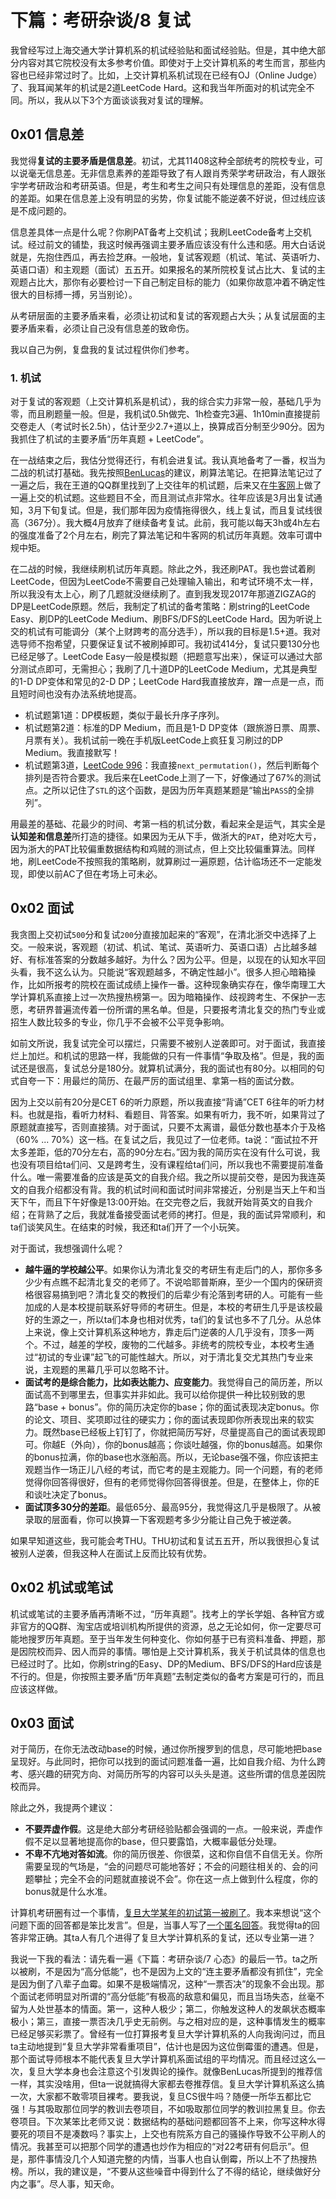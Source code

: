 # 下篇：考研杂谈/8 复试

我曾经写过上海交通大学计算机系的机试经验贴和面试经验贴。但是，其中绝大部分内容对其它院校没有太多参考价值。即使对于上交计算机系的考生而言，那些内容也已经非常过时了。比如，上交计算机系机试现在已经有OJ（Online Judge）了、我耳闻某年的机试是2道LeetCode Hard。这和我当年所面对的机试完全不同。所以，我从以下3个方面谈谈我对复试的理解。

## 0x01 信息差

我觉得**复试的主要矛盾是信息差**。初试，尤其11408这种全部统考的院校专业，可以说毫无信息差。无非信息素养的差距导致了有人跟肖秀荣学考研政治，有人跟张宇学考研政治和考研英语。但是，考生和考生之间只有处理信息的差距，没有信息的差距。如果在信息差上没有明显的劣势，你复试能不能逆袭不好说，但过线应该是不成问题的。

信息差具体一点是什么呢？你刷PAT备考上交机试；我刷LeetCode备考上交机试。经过前文的铺垫，我这时候再强调主要矛盾应该没有什么违和感。用大白话说就是，先抱住西瓜，再去捡芝麻。一般地，复试客观题（机试、笔试、英语听力、英语口语）和主观题（面试）五五开。如果报名的某所院校复试占比大、复试的主观题占比大，那你有必要检讨一下自己制定目标的能力（如果你故意冲着不确定性很大的目标搏一搏，另当别论）。

从考研层面的主要矛盾来看，必须让初试和复试的客观题占大头；从复试层面的主要矛盾来看，必须让自己没有信息差的致命伤。

我以自己为例，复盘我的复试过程供你们参考。

### 1. 机试

对于复试的客观题（上交计算机系是机试），我的综合实力非常一般，基础几乎为零，而且刷题量一般。但是，我机试0.5h做完、1h检查完3遍、1h10min直接提前交卷走人（考试时长2.5h），估计至少2.7+道以上，换算成百分制至少90分。因为我抓住了机试的主要矛盾“历年真题 + LeetCode”。

在一战结束之后，我估分觉得还行，有机会进复试。我认真地备考了一番，权当为二战的机试打基础。我先按照[BenLucas](https://www.zhihu.com/people/lucas-antony)的建议，刷算法笔记。在把算法笔记过了一遍之后，我在王道的QQ群里找到了上交往年的机试题，后来又在[牛客网](https://www.nowcoder.com/ta/sju-kaoyan)上做了一遍上交的机试题。这些题目不全，而且测试点非常水。往年应该是3月出复试通知，3月下旬复试。但是，我们那年因为疫情拖得很久，线上复试，而且复试线很高（367分）。我大概4月放弃了继续备考复试。此前，我可能以每天3h或4h左右的强度准备了2个月左右，刷完了算法笔记和牛客网的机试历年真题。效率可谓中规中矩。

在二战的时候，我继续刷机试历年真题。除此之外，我还刷PAT。我也尝试着刷LeetCode，但因为LeetCode不需要自己处理输入输出，和考试环境不太一样，所以我没有太上心，刷了几题就没继续刷了。直到我发现2017年那道ZIGZAG的DP是LeetCode原题。然后，我制定了机试的备考策略：刷string的LeetCode Easy、刷DP的LeetCode Medium、刷BFS/DFS的LeetCode Hard。因为听说上交的机试有可能调分（某个上财跨考的高分选手），所以我的目标是1.5+道。我对选导师不抱希望，只要保证复试不被刷掉即可。我初试414分，复试只要130分也已经足够了。LeetCode Easy一般是模拟题（把题意写出来），保证可以通过大部分测试点即可，无需担心；我刷了几十道DP的LeetCode Medium，尤其是典型的1-D DP变体和常见的2-D DP；LeetCode Hard我直接放弃，蹭一点是一点，而且短时间也没有办法系统地提高。

- 机试题第1道：DP模板题，类似于最长升序子序列。
- 机试题第2道：标准的DP Medium，而且是1-D DP变体（跟旅游日票、周票、月票有关）。我机试前一晚在手机版LeetCode上疯狂复习刷过的DP Medium。我直接默写！
- 机试题第3道，[LeetCode 996](https://leetcode.cn/problems/number-of-squareful-arrays/)：我直接`next_permutation()`，然后判断每个排列是否符合要求。我后来在LeetCode上测了一下，好像通过了67%的测试点。之所以记住了`STL`的这个函数，是因为历年真题某题是“输出`PASS`的全排列”。

用最差的基础、花最少的时间、考第一档的机试分数，看起来全是运气，其实全是**认知差和信息差**所打造的捷径。如果因为无从下手，做浙大的`PAT`，绝对吃大亏，因为浙大的PAT比较偏重数据结构和鸡贼的测试点，但上交比较偏重算法。同样地，刷LeetCode不按照我的策略刷，就算刷过一遍原题，估计临场还不一定能发现，即使以前AC了但在考场上可未必。

## 0x02 面试

我贪图上交初试`500`分和复试`200`分直接加起来的“客观”，在清北浙交中选择了上交。一般来说，客观题（初试、机试、笔试、英语听力、英语口语）占比越多越好、有标准答案的分数越多越好。为什么？因为公平。但是，以现在的认知水平回头看，我不这么认为。只能说“客观题越多，不确定性越小”。很多人担心暗箱操作，比如所报考的院校在面试成绩上操作一番。这种现象确实存在，像华南理工大学计算机系直接上过一次热搜热榜第一。因为暗箱操作、歧视跨考生、不保护一志愿，考研界普遍流传着一份所谓的黑名单。但是，只要报考清北复交的热门专业或招生人数比较多的专业，你几乎不会被不公平竞争影响。

如前文所说，我复试完全可以摆烂，只需要不被别人逆袭即可。对于面试，我直接烂上加烂。和机试的思路一样，我能做的只有一件事情“争取及格”。但是，我的面试还是很高，复试总分是180分。就算机试满分，我的面试也有80分。以相同的句式自夸一下：用最烂的简历、在最严厉的面试组里、拿第一档的面试分数。

因为上交以前有20分是CET 6的听力原题，所以我直接“背诵”CET 6往年的听力材料。也就是指，看听力材料、看题目、背答案。如果有听力，我不听，如果背过了原题就直接写，否则直接猜。对于面试，只要不太离谱，最低分数也基本介于及格（60% ... 70%）这一档。在复试之后，我见过了一位老师。ta说：“面试拉不开太多差距，低的70分左右，高的90分左右。”因为我的简历实在没有什么可说，我也没有项目给ta们问、又是跨考生，没有课程给ta们问，所以我也不需要提前准备什么。唯一需要准备的应该是英文的自我介绍。我之所以提前交卷，是因为我连英文的自我介绍都没有背。我的机试时间和面试时间非常接近，分别是当天上午和当天下午，而且下午好像是13:00开始。在交完卷之后，我就开始背英文的自我介绍；在背熟了之后，我就准备接受面试老师的拷打。但是，我的面试异常顺利，和ta们谈笑风生。在结束的时候，我还和ta们开了一个小玩笑。

对于面试，我想强调什么呢？

- **越牛逼的学校越公平**。如果你认为清北复交的考研生有走后门的人，那你多多少少有点瞧不起清北复交的老师了。不说哈耶普斯麻，至少一个国内的保研资格很容易搞到吧？清北复交的教授们的后辈少有沦落到考研的人。可能有一些加成的人是本校提前联系好导师的考研生。但是，本校的考研生几乎是该校最好的生源之一，所以ta们本身也相对优秀，ta们的复试也多不了几分。从总体上来说，像上交计算机系这种地方，靠走后门逆袭的人几乎没有，顶多一两个。不过，越差的学校，废物的二代越多。非统考的院校专业，本校考生通过“初试的专业课”起飞的可能性越大。所以，对于清北复交尤其热门专业来说，主观题的黑幕几乎可以忽略不计。
- **面试考的是综合能力，比如表达能力、应变能力**。我觉得自己的简历差，所以面试高不到哪里去，但事实并非如此。我可以给你提供一种比较别致的思路“base + bonus”。你的简历决定你的base；你的面试表现决定bonus。你的论文、项目、奖项即过往的硬实力；你的面试表现即你所表现出来的软实力。既然base已经板上钉钉了，你就把简历写好，尽量提高自己的面试表现即可。你越E（外向），你的bonus越高；你谈吐越强，你的bonus越高。如果你的bonus拉满，你的base也水涨船高。所以，无论base强不强，你应该把主观题当作一场正儿八经的考试，而它考的是主观能力。同一个问题，有的老师觉得你回答得很好，但有的老师觉得你回答得很差。但是，在整体上，你的E和谈吐决定了bonus。
- **面试顶多30分的差距**。最低65分、最高95分，我觉得这几乎是极限了。从被录取的层面看，你可以换算一下客观题考多少分能让自己免于被逆袭。

如果早知道这些，我可能会考THU。THU初试和复试五五开，所以我很担心复试被别人逆袭，但我这种人在面试上反而比较有优势。

## 0x02 机试或笔试

机试或笔试的主要矛盾再清晰不过，“历年真题”。找考上的学长学姐、各种官方或非官方的QQ群、淘宝店或培训机构所提供的资源，总之无论如何，你一定要尽可能地搜罗历年真题。至于当年发生何种变化、你如何基于已有资料准备、押题，那是因院校而异、因人而异的事情。哪怕是上交计算机系，我关于机试具体的信息也已经过时了。比如，你刷string的Easy、DP的Medium、BFS/DFS的Hard应该是不行的。但是，你按照主要矛盾“历年真题”去制定类似的备考方案是可行的，而且应该这样做。

## 0x03 面试

对于简历，在你无法改动base的时候，通过你所搜罗到的信息，尽可能地把base呈现好。与此同时，把你可以找到的面试问题准备一遍，比如自我介绍、为什么跨考、感兴趣的研究方向、对简历所写的内容可以头头是道。这些所谓的信息差因院校而异。

除此之外，我提两个建议：

- **不要弄虚作假**。这是绝大部分考研经验贴都会强调的一点。一般来说，弄虚作假不足以显著地提高你的base，但只要露馅，大概率最低分处理。
- **不卑不亢地对答如流**。你的简历很差、你很菜，这和你自信不自信无关。你所需要呈现的气场是，“会的问题尽可能地答好；不会的问题往相关的、会的问题攀扯；完全不会的问题就直接说不会”。你在这一点上做到什么程度，你的bonus就是什么水准。

计算机考研圈有过一个事情，[复旦大学某年的初试第一被刷了](https://www.zhihu.com/question/452877846)。我本来想说“这个问题下面的回答都是笨比发言”。但是，当事人写了[一个匿名回答](https://www.zhihu.com/question/452877846/answer/1817223460)。我觉得ta的回答非常正确。其ta人有几个进得了复旦大学计算机系的复试，还以专业第一进？

我说一下我的看法：请先看一遍《下篇：考研杂谈/7 心态》的最后一节。ta之所以被刷，不是因为“高分低能”，也不是因为上文的“连主要矛盾都没有抓住”，完全是因为倒了八辈子血霉。如果不是极端情况，这种“一票否决”的现象不会出现。那个面试老师明显对所谓的“高分低能”有极高的敌意和偏见，而且当场失态，丝毫不留为人处世基本的情面。第一，这种人极少；第二，你触发这种人的发飙状态概率极小；第三，直接一票否决几乎史无前例。与之相对应的是，这种事情发生的概率已经足够买彩票了。曾经有一位打算报考复旦大学计算机系的人向我询问过，而且ta主动地提到“复旦大学非常看重项目”，估计也是因为这位倒霉蛋的遭遇。但是，那个面试导师根本不能代表复旦大学计算机系面试组的平均情况。而且经过这么一次，复旦大学本身也会注意这个引发舆论的操作。就像BenLucas所提到的推荐信一样，其实没啥用，但ta一说就搞得大家都去卷推荐信。复旦大学计算机系这么搞一次，大家都不敢零项目裸考。要我说，复旦CS很牛吗？随便一所华五都比它强！与其吸取那位同学的教训去卷项目，不如吸取那位同学的教训拉黑复旦。你去卷项目。下次某笨比老师又说：数据结构的基础问题都回答不上来，你写这种水得要死的项目不是凑数吗？事实上，上交也有院系方自己的骚操作导致不公平刷人的情况。我甚至可以把那个同学的遭遇也炒作为相应的“对22考研有何启示”。但是，那件事情没几个人知道完整的内情，当事人也自认倒霉，所以上不了热搜热榜。所以，我的建议是，“不要从这些噪音中得到什么了不得的结论，继续做好分内之事”。尽人事，知天命。

